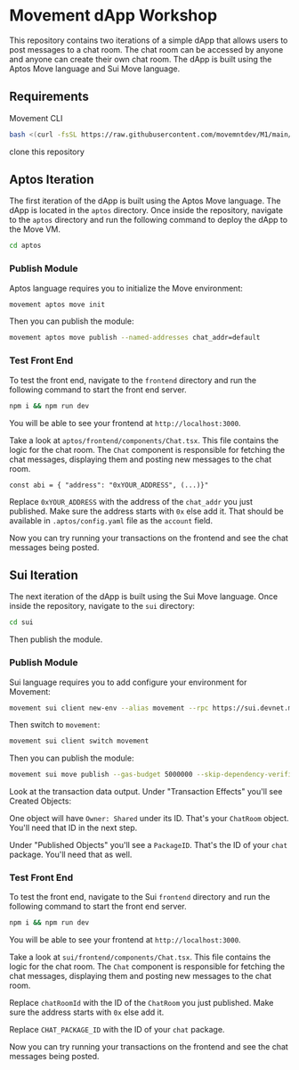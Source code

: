 # Movement dApp Workshop

This repository contains two iterations of a simple dApp that allows users to post messages to a chat room. The chat room can be accessed by anyone and anyone can create their own chat room. The dApp is built using the Aptos Move language and Sui Move language.

## Requirements

Movement CLI

```bash
bash <(curl -fsSL https://raw.githubusercontent.com/movemntdev/M1/main/scripts/install.sh) --latest
```

clone this repository

## Aptos Iteration

The first iteration of the dApp is built using the Aptos Move language. The dApp is located in the `aptos` directory. Once inside the repository, navigate to the `aptos` directory and run the following command to deploy the dApp to the Move VM.

```bash
cd aptos
```

### Publish Module

Aptos language requires you to initialize the Move environment:

```bash
movement aptos move init
```

Then you can publish the module:

```bash
movement aptos move publish --named-addresses chat_addr=default
```

### Test Front End

To test the front end, navigate to the `frontend` directory and run the following command to start the front end server.

```bash
npm i && npm run dev
```

You will be able to see your frontend at `http://localhost:3000`.

Take a look at `aptos/frontend/components/Chat.tsx`. This file contains the logic for the chat room. The `Chat` component is responsible for fetching the chat messages, displaying them and posting new messages to the chat room.

```tsx
const abi = { "address": "0xYOUR_ADDRESS", (...)}"
```

Replace `0xYOUR_ADDRESS` with the address of the `chat_addr` you just published. Make sure the address starts with `0x` else add it. That should be available in `.aptos/config.yaml` file as the `account` field.

Now you can try running your transactions on the frontend and see the chat messages being posted.

## Sui Iteration

The next iteration of the dApp is built using the Sui Move language. Once inside the repository, navigate to the `sui` directory:

```bash
cd sui
```
Then publish the module.

### Publish Module

Sui language requires you to add configure your environment for Movement:

```bash
movement sui client new-env --alias movement --rpc https://sui.devnet.m2.movementlabs.xyz
```

Then switch to `movement`:

```bash
movement sui client switch movement
```

Then you can publish the module:

```bash
movement sui move publish --gas-budget 5000000 --skip-dependency-verification
```

Look at the transaction data output. Under "Transaction Effects" you'll see Created Objects:

One object will have `Owner: Shared` under its ID. That's your `ChatRoom` object. You'll need that ID in the next step.

Under "Published Objects" you'll see a `PackageID`. That's the ID of your `chat` package. You'll need that as well.

### Test Front End

To test the front end, navigate to the Sui `frontend` directory and run the following command to start the front end server.

```bash
npm i && npm run dev
```

You will be able to see your frontend at `http://localhost:3000`.

Take a look at `sui/frontend/components/Chat.tsx`. This file contains the logic for the chat room. The `Chat` component is responsible for fetching the chat messages, displaying them and posting new messages to the chat room.

Replace `chatRoomId` with the ID of the `ChatRoom` you just published. Make sure the address starts with `0x` else add it.

Replace `CHAT_PACKAGE_ID` with the ID of your `chat` package.

Now you can try running your transactions on the frontend and see the chat messages being posted.